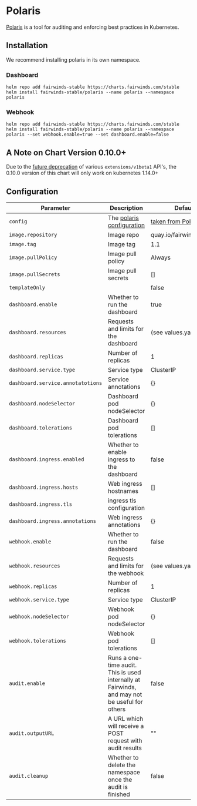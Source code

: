# Polaris

[Polaris](https://github.com/FairwindsOps/polaris)
is a tool for auditing and enforcing best practices in Kubernetes.

## Installation
We recommend installing polaris in its own namespace.

### Dashboard
```
helm repo add fairwinds-stable https://charts.fairwinds.com/stable
helm install fairwinds-stable/polaris --name polaris --namespace polaris
```

### Webhook
```
helm repo add fairwinds-stable https://charts.fairwinds.com/stable
helm install fairwinds-stable/polaris --name polaris --namespace polaris --set webhook.enable=true --set dashboard.enable=false
```

## A Note on Chart Version 0.10.0+

Due to the [future deprecation](https://kubernetes.io/blog/2019/07/18/api-deprecations-in-1-16/) of various `extensions/v1beta1` API's, the 0.10.0 version of this chart will only work on kubernetes 1.14.0+

## Configuration
Parameter | Description | Default
--------- | ----------- | -------
`config`  | The [polaris configuration](https://github.com/FairwindsOps/polaris#configuration) | [taken from Polaris](https://github.com/FairwindsOps/polaris/blob/master/examples/config.yaml)
`image.repository` | Image repo | quay.io/fairwinds/polaris
`image.tag` | Image tag | 1.1
`image.pullPolicy` | Image pull policy | Always
`image.pullSecrets` | Image pull secrets | []
`templateOnly` | | false
`dashboard.enable` | Whether to run the dashboard | true
`dashboard.resources` | Requests and limits for the dashboard | (see values.yaml)
`dashboard.replicas` | Number of replicas | 1
`dashboard.service.type` | Service type | ClusterIP
`dashboard.service.annotatotions` | Service annotations | {}
`dashboard.nodeSelector` | Dashboard pod nodeSelector | {}
`dashboard.tolerations` | Dashboard pod tolerations | []
`dashboard.ingress.enabled` | Whether to enable ingress to the dashboard | false
`dashboard.ingress.hosts` | Web ingress hostnames | []
`dashboard.ingress.tls` | ingress tls configuration |
`dashboard.ingress.annotations` | Web ingress annotations | {}
`webhook.enable` | Whether to run the dashboard | false
`webhook.resources` | Requests and limits for the webhook | (see values.yaml)
`webhook.replicas` | Number of replicas | 1
`webhook.service.type` | Service type | ClusterIP
`webhook.nodeSelector` | Webhook pod nodeSelector | {}
`webhook.tolerations` | Webhook pod tolerations | []
`audit.enable` | Runs a one-time audit. This is used internally at Fairwinds, and may not be useful for others | false
`audit.outputURL` | A URL which will receive a POST request with audit results | ""
`audit.cleanup` | Whether to delete the namespace once the audit is finished | false
